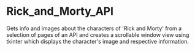 # Rick_and_Morty_API
Gets info and images about the characters of 'Rick and Morty' from a selection of pages of an API and creates a scrollable window view using tkinter which displays the character's image and respective information.

